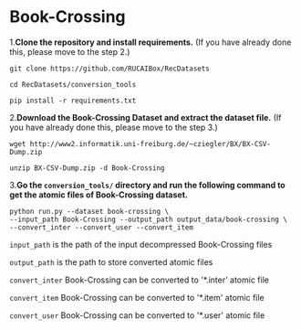 # Book-Crossing

1.**Clone the repository and install requirements.**
(If you have already done this, please move to the step 2.)

```
git clone https://github.com/RUCAIBox/RecDatasets

cd RecDatasets/conversion_tools

pip install -r requirements.txt
```

2.**Download the Book-Crossing Dataset and extract the dataset file.**
(If you have already done this, please move to the step 3.)

```
wget http://www2.informatik.uni-freiburg.de/~cziegler/BX/BX-CSV-Dump.zip

unzip BX-CSV-Dump.zip -d Book-Crossing
```

3.**Go the ``conversion_tools/`` directory 
and run the following command to get the atomic files of Book-Crossing dataset.**

```
python run.py --dataset book-crossing \ 
--input_path Book-Crossing --output_path output_data/book-crossing \
--convert_inter --convert_user --convert_item
```

`input_path` is the path of the input decompressed Book-Crossing files

`output_path` is the path to store converted atomic files

 `convert_inter` Book-Crossing can be converted to '*.inter' atomic file

`convert_item` Book-Crossing can be converted to '*.item' atomic file

`convert_user` Book-Crossing can be converted to '*.user' atomic file

